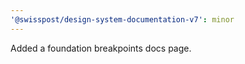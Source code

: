 ```yaml
---
'@swisspost/design-system-documentation-v7': minor
---
```


Added a foundation breakpoints docs page.
